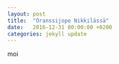 ```yaml
---
layout: post
title:  "Oranssijopo Nikkilässä"
date:   2016-12-31 00:00:00 +0200
categories: jekyll update
---
```


moi